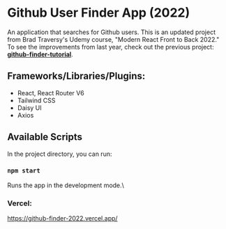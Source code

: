 # Github User Finder App (2022)

An application that searches for Github users. This is an updated project from Brad Traversy's Udemy course, "Modern React Front to Back 2022." To see the improvements from last year, check out the previous project: [**github-finder-tutorial**](https://github.com/theCarlson/github-userfinder-tutorial).

## Frameworks/Libraries/Plugins: 
- React, React Router V6
- Tailwind CSS
- Daisy UI
- Axios

## Available Scripts

In the project directory, you can run:

### `npm start`

Runs the app in the development mode.\

### Vercel: 
https://github-finder-2022.vercel.app/
